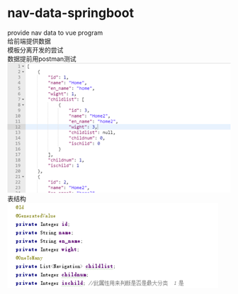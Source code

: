 # nav-data-springboot
provide nav data to vue program<br>
给前端提供数据<br>
模板分离开发的尝试<br>
数据提前用postman测试<br>
![Image text](https://github.com/1036875207/nav-data-springboot/blob/master/intro-img/po.png)<br>
表结构<br>
![Image text](https://github.com/1036875207/nav-data-springboot/blob/master/intro-img/database.png)<br>



